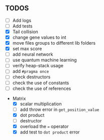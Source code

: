 ## TODOS
- [ ] Add logs
- [ ] Add tests
- [x] Tail collision
- [x] change gene values to int
- [x] move files groups to different lib folders
- [x] set max score
- [ ] add neural network
- [ ] use quantum machine learning
- [ ] verify heap-stack usage
- [ ] add `#pragma once`
- [ ] check destructors
- [ ] check the use of constants
- [ ] check the use of references

- Matrix 
    - [x] scalar multiplication
    - [ ] add throw error in `get_position_value`
    - [x] dot product
    - [ ] destructor
    - [x] overload the `=` operator 
    - [x] add test to `dot product` error
